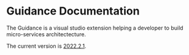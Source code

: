 # Guidance Documentation

The Guidance is a visual studio extension helping a developer to build micro-services architectecture.

The current version is [2022.2.1](./Guidance2022.2.1/Home.md).

